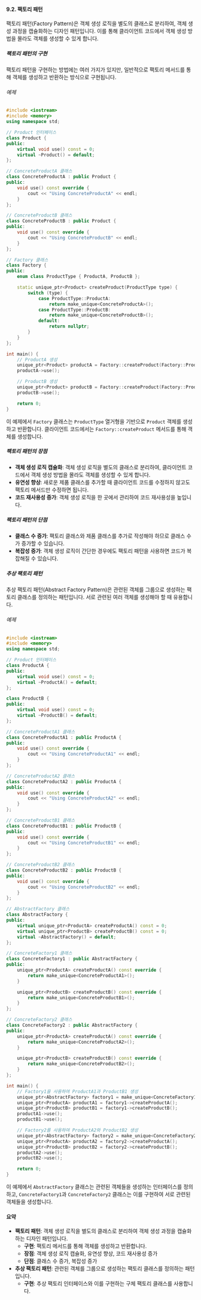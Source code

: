 #### 9.2. 팩토리 패턴

팩토리 패턴(Factory Pattern)은 객체 생성 로직을 별도의 클래스로 분리하여, 객체 생성 과정을 캡슐화하는 디자인 패턴입니다. 이를 통해 클라이언트 코드에서 객체 생성 방법을 몰라도 객체를 생성할 수 있게 합니다.

##### 팩토리 패턴의 구현

팩토리 패턴을 구현하는 방법에는 여러 가지가 있지만, 일반적으로 팩토리 메서드를 통해 객체를 생성하고 반환하는 방식으로 구현됩니다.

###### 예제

```cpp
#include <iostream>
#include <memory>
using namespace std;

// Product 인터페이스
class Product {
public:
    virtual void use() const = 0;
    virtual ~Product() = default;
};

// ConcreteProductA 클래스
class ConcreteProductA : public Product {
public:
    void use() const override {
        cout << "Using ConcreteProductA" << endl;
    }
};

// ConcreteProductB 클래스
class ConcreteProductB : public Product {
public:
    void use() const override {
        cout << "Using ConcreteProductB" << endl;
    }
};

// Factory 클래스
class Factory {
public:
    enum class ProductType { ProductA, ProductB };

    static unique_ptr<Product> createProduct(ProductType type) {
        switch (type) {
            case ProductType::ProductA:
                return make_unique<ConcreteProductA>();
            case ProductType::ProductB:
                return make_unique<ConcreteProductB>();
            default:
                return nullptr;
        }
    }
};

int main() {
    // ProductA 생성
    unique_ptr<Product> productA = Factory::createProduct(Factory::ProductType::ProductA);
    productA->use();

    // ProductB 생성
    unique_ptr<Product> productB = Factory::createProduct(Factory::ProductType::ProductB);
    productB->use();

    return 0;
}
```

이 예제에서 `Factory` 클래스는 `ProductType` 열거형을 기반으로 `Product` 객체를 생성하고 반환합니다. 클라이언트 코드에서는 `Factory::createProduct` 메서드를 통해 객체를 생성합니다.

##### 팩토리 패턴의 장점

- **객체 생성 로직 캡슐화**: 객체 생성 로직을 별도의 클래스로 분리하여, 클라이언트 코드에서 객체 생성 방법을 몰라도 객체를 생성할 수 있게 합니다.
- **유연성 향상**: 새로운 제품 클래스를 추가할 때 클라이언트 코드를 수정하지 않고도 팩토리 메서드만 수정하면 됩니다.
- **코드 재사용성 증가**: 객체 생성 로직을 한 곳에서 관리하여 코드 재사용성을 높입니다.

##### 팩토리 패턴의 단점

- **클래스 수 증가**: 팩토리 클래스와 제품 클래스를 추가로 작성해야 하므로 클래스 수가 증가할 수 있습니다.
- **복잡성 증가**: 객체 생성 로직이 간단한 경우에도 팩토리 패턴을 사용하면 코드가 복잡해질 수 있습니다.

##### 추상 팩토리 패턴

추상 팩토리 패턴(Abstract Factory Pattern)은 관련된 객체를 그룹으로 생성하는 팩토리 클래스를 정의하는 패턴입니다. 서로 관련된 여러 객체를 생성해야 할 때 유용합니다.

###### 예제

```cpp
#include <iostream>
#include <memory>
using namespace std;

// Product 인터페이스
class ProductA {
public:
    virtual void use() const = 0;
    virtual ~ProductA() = default;
};

class ProductB {
public:
    virtual void use() const = 0;
    virtual ~ProductB() = default;
};

// ConcreteProductA1 클래스
class ConcreteProductA1 : public ProductA {
public:
    void use() const override {
        cout << "Using ConcreteProductA1" << endl;
    }
};

// ConcreteProductA2 클래스
class ConcreteProductA2 : public ProductA {
public:
    void use() const override {
        cout << "Using ConcreteProductA2" << endl;
    }
};

// ConcreteProductB1 클래스
class ConcreteProductB1 : public ProductB {
public:
    void use() const override {
        cout << "Using ConcreteProductB1" << endl;
    }
};

// ConcreteProductB2 클래스
class ConcreteProductB2 : public ProductB {
public:
    void use() const override {
        cout << "Using ConcreteProductB2" << endl;
    }
};

// AbstractFactory 클래스
class AbstractFactory {
public:
    virtual unique_ptr<ProductA> createProductA() const = 0;
    virtual unique_ptr<ProductB> createProductB() const = 0;
    virtual ~AbstractFactory() = default;
};

// ConcreteFactory1 클래스
class ConcreteFactory1 : public AbstractFactory {
public:
    unique_ptr<ProductA> createProductA() const override {
        return make_unique<ConcreteProductA1>();
    }

    unique_ptr<ProductB> createProductB() const override {
        return make_unique<ConcreteProductB1>();
    }
};

// ConcreteFactory2 클래스
class ConcreteFactory2 : public AbstractFactory {
public:
    unique_ptr<ProductA> createProductA() const override {
        return make_unique<ConcreteProductA2>();
    }

    unique_ptr<ProductB> createProductB() const override {
        return make_unique<ConcreteProductB2>();
    }
};

int main() {
    // Factory1을 사용하여 ProductA1과 ProductB1 생성
    unique_ptr<AbstractFactory> factory1 = make_unique<ConcreteFactory1>();
    unique_ptr<ProductA> productA1 = factory1->createProductA();
    unique_ptr<ProductB> productB1 = factory1->createProductB();
    productA1->use();
    productB1->use();

    // Factory2를 사용하여 ProductA2와 ProductB2 생성
    unique_ptr<AbstractFactory> factory2 = make_unique<ConcreteFactory2>();
    unique_ptr<ProductA> productA2 = factory2->createProductA();
    unique_ptr<ProductB> productB2 = factory2->createProductB();
    productA2->use();
    productB2->use();

    return 0;
}
```

이 예제에서 `AbstractFactory` 클래스는 관련된 객체들을 생성하는 인터페이스를 정의하고, `ConcreteFactory1`과 `ConcreteFactory2` 클래스는 이를 구현하여 서로 관련된 객체들을 생성합니다.

#### 요약

- **팩토리 패턴**: 객체 생성 로직을 별도의 클래스로 분리하여 객체 생성 과정을 캡슐화하는 디자인 패턴입니다.
  - **구현**: 팩토리 메서드를 통해 객체를 생성하고 반환합니다.
  - **장점**: 객체 생성 로직 캡슐화, 유연성 향상, 코드 재사용성 증가
  - **단점**: 클래스 수 증가, 복잡성 증가
- **추상 팩토리 패턴**: 관련된 객체를 그룹으로 생성하는 팩토리 클래스를 정의하는 패턴입니다.
  - **구현**: 추상 팩토리 인터페이스와 이를 구현하는 구체 팩토리 클래스를 사용합니다.
